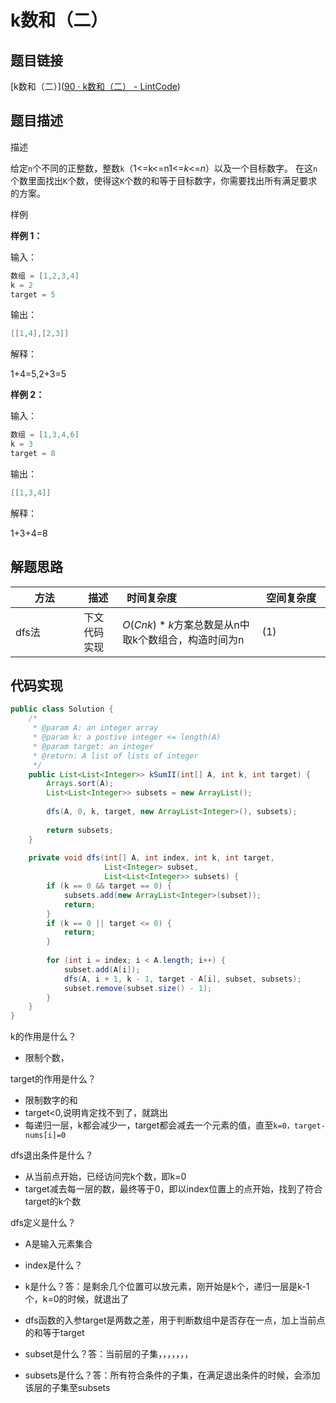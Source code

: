 #  k数和（二）

## 题目链接

[k数和（二）]([90 · k数和（二） - LintCode](https://www.lintcode.com/problem/90/))

## 题目描述

描述

给定`n`个不同的正整数，整数`k`（1<=k<=n1<=*k*<=*n*）以及一个目标数字。
在这`n`个数里面找出`K`个数，使得这`K`个数的和等于目标数字，你需要找出所有满足要求的方案。

样例

**样例 1：**

输入：

```java
数组 = [1,2,3,4]
k = 2
target = 5
```

输出：

```java
[[1,4],[2,3]]
```

解释：

1+4=5,2+3=5

**样例 2：**

输入：

```java
数组 = [1,3,4,6]
k = 3
target = 8
```

输出：

```java
[[1,3,4]]
```

解释：

1+3+4=8



## 解题思路

| <div style="width:70pt">方法</div> | 描述         | <div style="width:70pt">时间复杂度</div>          | <div style="width:70pt">空间复杂度</div> |
| ---------------------------------- | ------------ | ------------------------------------------------- | ---------------------------------------- |
| dfs法                              | 下文代码实现 | $O(Cnk)*k$方案总数是从n中取k个数组合，构造时间为n | $(1)$                                    |



## 代码实现

```java
public class Solution {
    /*
     * @param A: an integer array
     * @param k: a postive integer <= length(A)
     * @param target: an integer
     * @return: A list of lists of integer
     */
    public List<List<Integer>> kSumII(int[] A, int k, int target) {
        Arrays.sort(A);
        List<List<Integer>> subsets = new ArrayList();
        
        dfs(A, 0, k, target, new ArrayList<Integer>(), subsets);
        
        return subsets;
    }
    
    private void dfs(int[] A, int index, int k, int target,
                     List<Integer> subset,
                     List<List<Integer>> subsets) {
        if (k == 0 && target == 0) {
            subsets.add(new ArrayList<Integer>(subset));
            return;
        }
        if (k == 0 || target <= 0) {
            return;
        }
        
        for (int i = index; i < A.length; i++) {
            subset.add(A[i]);
            dfs(A, i + 1, k - 1, target - A[i], subset, subsets);
            subset.remove(subset.size() - 1);
        }
    }
}
```

k的作用是什么？

- 限制个数，

target的作用是什么？

- 限制数字的和
- target<0,说明肯定找不到了，就跳出
- 每递归一层，k都会减少一，target都会减去一个元素的值，直至`k=0，target-nums[i]=0`

dfs退出条件是什么？

- 从当前点开始，已经访问完k个数，即k=0
- target减去每一层的数，最终等于0，即以index位置上的点开始，找到了符合target的k个数

dfs定义是什么？

- A是输入元素集合

- index是什么？

- k是什么？答：是剩余几个位置可以放元素，刚开始是k个，递归一层是k-1个，k=0的时候，就退出了

- dfs函数的入参target是两数之差，用于判断数组中是否存在一点，加上当前点的和等于target

- subset是什么？答：当前层的子集，，，，，，，

- subsets是什么？答：所有符合条件的子集，在满足退出条件的时候，会添加该层的子集至subsets

  

